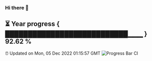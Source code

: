 ### Hi there 👋
⏳ Year progress { ███████████████████████████▁▁▁ } 92.62 %
---
⏰ Updated on Mon, 05 Dec 2022 01:15:57 GMT
![Progress Bar CI](https://github.com/liununu/liununu/workflows/Progress%20Bar%20CI/badge.svg)
